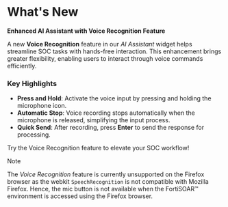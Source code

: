 # What's New

**Enhanced AI Assistant with Voice Recognition Feature**

A new **Voice Recognition** feature in our *AI Assistant* widget helps streamline SOC tasks with hands-free interaction. This enhancement brings greater flexibility, enabling users to interact through voice commands efficiently.

### Key Highlights

- **Press and Hold**: Activate the voice input by pressing and holding the microphone icon.
- **Automatic Stop**: Voice recording stops automatically when the microphone is released, simplifying the input process.
- **Quick Send**: After recording, press **Enter** to send the response for processing.

Try the Voice Recognition feature to elevate your SOC workflow!

> [!Note]
> The *Voice Recognition* feature is currently unsupported on the Firefox browser as the webkit `SpeechRecognition` is not compatible with Mozilla Firefox. Hence, the mic button is not available when the FortiSOAR&trade; environment is accessed using the Firefox browser.